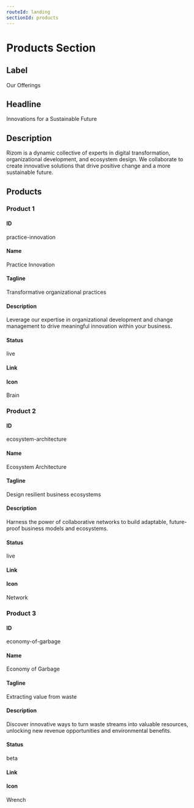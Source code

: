 ```yaml
---
routeId: landing
sectionId: products
---
```

# Products Section

## Label
Our Offerings

## Headline
Innovations for a Sustainable Future

## Description
Rizom is a dynamic collective of experts in digital transformation, organizational development, and ecosystem design. We collaborate to create innovative solutions that drive positive change and a more sustainable future.

## Products

### Product 1

#### ID
practice-innovation

#### Name
Practice Innovation

#### Tagline
Transformative organizational practices

#### Description
Leverage our expertise in organizational development and change management to drive meaningful innovation within your business.

#### Status
live

#### Link


#### Icon
Brain

### Product 2

#### ID
ecosystem-architecture

#### Name
Ecosystem Architecture

#### Tagline
Design resilient business ecosystems

#### Description
Harness the power of collaborative networks to build adaptable, future-proof business models and ecosystems.

#### Status
live

#### Link


#### Icon
Network

### Product 3

#### ID
economy-of-garbage

#### Name
Economy of Garbage

#### Tagline
Extracting value from waste

#### Description
Discover innovative ways to turn waste streams into valuable resources, unlocking new revenue opportunities and environmental benefits.

#### Status
beta

#### Link


#### Icon
Wrench
